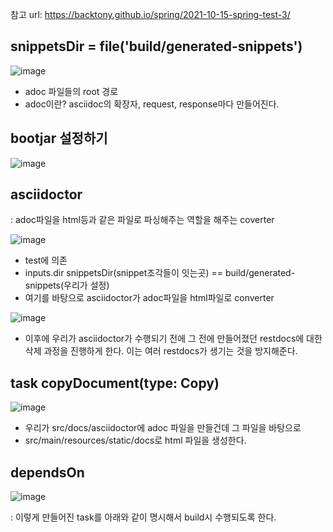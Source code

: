 참고 url: https://backtony.github.io/spring/2021-10-15-spring-test-3/

## snippetsDir = file('build/generated-snippets')

![image](https://user-images.githubusercontent.com/108928206/205930545-c11b6bd0-a04b-41af-8d35-7e2275c0086b.png)

- adoc 파일들의 root 경로
- adoc이란? asciidoc의 확장자,  request, response마다 만들어진다.

## bootjar 설정하기

![image](https://user-images.githubusercontent.com/108928206/205931126-a8690fe2-e82a-471a-898a-1445acbd8712.png)

## asciidoctor 

:  adoc파일을 html등과 같은 파일로 파싱해주는 역할을 해주는 coverter

![image](https://user-images.githubusercontent.com/108928206/205931373-70ea53ab-c85c-4567-bd63-33d38c5aa743.png)

- test에 의존
- inputs.dir snippetsDir(snippet조각들이 잇는곳) == build/generated-snippets(우리가 설정)
- 여기를 바탕으로 asciidoctor가 adoc파일을 html파일로 converter

![image](https://user-images.githubusercontent.com/108928206/205931845-2a85d31c-ba25-4bc8-9720-caa0ab68935b.png)

- 이후에 우리가 asciidoctor가 수행되기 전에 그 전에 만들어졌던 restdocs에 대한 삭제 과정을 진행하게 한다. 이는 여러 restdocs가 생기는 것을 방지해준다.

## task copyDocument(type: Copy)

![image](https://user-images.githubusercontent.com/108928206/205932149-0e5528d8-9b38-49ac-b619-d85b86f7d6bf.png)

- 우리가 src/docs/asciidoctor에 adoc 파일을 만들건데 그 파일을 바탕으로
- src/main/resources/static/docs로 html 파일을 생성한다.

## dependsOn 

![image](https://user-images.githubusercontent.com/108928206/205932547-c811b347-5081-4ae5-99ca-30bf839332ae.png)

: 이렇게 만들어진 task를 아래와 같이 명시해서 build시 수행되도록 한다.

